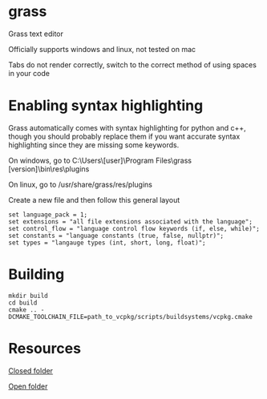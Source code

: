 # grass
Grass text editor

Officially supports windows and linux, not tested on mac

Tabs do not render correctly, switch to the correct method of using spaces in your code

# Enabling syntax highlighting
Grass automatically comes with syntax highlighting for python and c++, though you should probably replace them if you want accurate syntax highlighting since they are missing some keywords.

On windows, go to C:\Users\\[user]\Program Files\grass [version]\bin\res\plugins

On linux, go to /usr/share/grass/res/plugins

Create a new file and then follow this general layout
```
set language_pack = 1;
set extensions = "all file extensions associated with the language";
set control_flow = "language control flow keywords (if, else, while)";
set constants = "language constants (true, false, nullptr)";
set types = "langauge types (int, short, long, float)";
```

# Building
```
mkdir build
cd build
cmake .. -DCMAKE_TOOLCHAIN_FILE=path_to_vcpkg/scripts/buildsystems/vcpkg.cmake
```

# Resources
[Closed folder](https://iconarchive.com/show/sleek-xp-basic-icons-by-hopstarter/Folder-icon.html)

[Open folder](https://iconarchive.com/show/sleek-xp-basic-icons-by-hopstarter/Folder-Open-icon.html)
